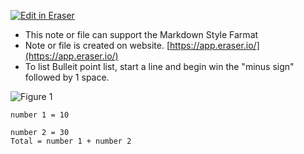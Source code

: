 [![Edit in Eraser](https://firebasestorage.googleapis.com/v0/b/second-petal-295822.appspot.com/o/images%2Fgithub%2FOpen%20in%20Eraser.svg?alt=media&token=968381c8-a7e7-472a-8ed6-4a6626da5501)](https://app.eraser.io/workspace/M2qpXA4GD45J41r74XFy)
- This note or file can support the Markdown Style Farmat
- Note or file is created on website. [﻿https://app.eraser.io/](https://app.eraser.io/) 
- To list Bulleit point list, start a line and begin win the "minus sign" followed by 1 space.


![Figure 1](https://eraser.imgix.net/workspaces/M2qpXA4GD45J41r74XFy/vAbqXBTrefXGKBB2b3bBYSqqoqD2/---figure---5pbU_ir_lfRMezZTPnJ-Mg.svg?ixlib=js-3.7.0 "Figure 1")





```
number 1 = 10
```
```
number 2 = 30
Total = number 1 + number 2

```



<!--- Eraser file: https://app.eraser.io/workspace/M2qpXA4GD45J41r74XFy --->